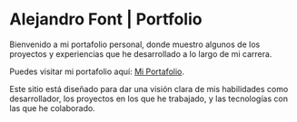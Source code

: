 # Alejandro Font | Portfolio

Bienvenido a mi portafolio personal, donde muestro algunos de los proyectos y experiencias que he desarrollado a lo largo de mi carrera. 

Puedes visitar mi portafolio aquí: <a href="https://aledev11.github.io/portfolio-json/" target="_blank">Mi Portafolio</a>.

Este sitio está diseñado para dar una visión clara de mis habilidades como desarrollador, los proyectos en los que he trabajado, y las tecnologías con las que he colaborado.
